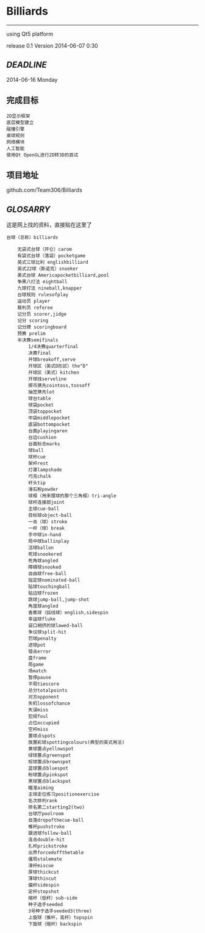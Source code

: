 # Billiards
----------------
using Qt5 platform

release 0.1 Version 2014-06-07 0:30

## *DEADLINE*
2014-06-16 Monday

## 完成目标
	2D显示框架
	底层模型建立
	碰撞引擎
	桌球规则
	网络模块
	人工智能
	使用Qt OpenGL进行2D转3D的尝试

## 项目地址
github.com/Team306/Billiards

## *GLOSARRY*
这是网上找的资料，直接贴在这里了

	台球（总称）billiards
	
		无袋式台球（开仑）carom
		有袋式台球（落袋）pocketgame
		英式三球比利 englishbilliard
		英式22球（斯诺克）snooker
		美式台球 Americapocketbilliard,pool
		争黑八打法 eightball
		九球打法 nineball,knapper
		台球规则 rulesofplay
		运动员 player
		裁判员 referee
		记分员 scorer,jidge
		记分 scoring
		记分牌 scoringboard
		预赛 prelim
		半决赛semifinals
			1/4决赛quarterfinal
			决赛final
			开球breakoff,serve
			开球区（英式D形区）the"D"
			开球区（美式）kitchen
			开球线serveline
			掷币猜先cointoss,tossoff
			抽签猜先lot
			球台table
			球袋pocket
			顶袋toppocket
			中袋middlepocket
			底袋bottompocket
			台面playingaren
			台边cushion
			台面标志marks
			球ball
			球杆cue
			架杆rest
			灯罩lampshade
			巧克chalk
			杆头tip
			滑石粉powder
			球框（用来摆球的那个三角框）tri-angle
			球杆连接部joint
			主球cue-ball
			目标球object-ball
			一击（球）stroke
			一杆（球）break
			手中球in-hand
			局中球ballinplay
			活球ballon
			死球snookered
			死角球angled
			障碍球snooked
			自由球free-ball
			指定球nominated-ball
			贴球touchingball
			贴边球frozen
			跳球jump-ball,jump-shot
			角度球angled
			香蕉球（弧线球）english,sidespin
			幸运球fluke
			袋口相挤的球lawed-ball
			争议球split-hit
			罚球penalty
			进球pot
			错击error
			盘frame
			局game
			场match
			暂停pause
			平局tiescore
			总分totalpoints
			对方opponent
			失机lossofchance
			失误miss
			犯规foul
			占位occupied
			空杆miss
			置球点spots
			放置彩球spottingcolours(典型的英式用法)
			黄球置点yellowspot
			绿球置点greenspot
			棕球置点brownspot
			蓝球置点bluespot
			粉球置点pinkspot
			黑球置点blackspot
			瞄准aiming
			主球走位练习positionexercise
			名次排列rank
			排名第二starting2(two)
			台球厅poolroom
			自落dropofthecue-ball
			椎杆pushstroke
			跟进球follow-ball
			连击double-hit
			扎杆prickstroke
			出界forcedoffthetable
			僵局stalemate
			滑杆miscue
			厚球thickcut
			薄球thincut
			偏杆sidespin
			定杆stopshot
			缩杆（低杆）sub-side
			种子选手seeded
			3号种子选手seeded3(three)
			上旋球（推杆，高杆）topspin
			下旋球（缩杆）backspin
